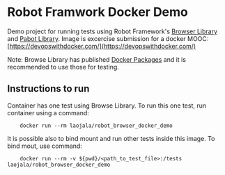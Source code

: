 # Robot Framwork Docker Demo

Demo project for running tests using Robot Framework's [Browser Library](https://github.com/MarketSquare/robotframework-browser) and [Pabot Library](https://github.com/mkorpela/pabot). Image is excercise submission for a docker MOOC: [https://devopswithdocker.com/](https://devopswithdocker.com/)

Note: Browse Library has published [Docker Packages](https://github.com/MarketSquare/robotframework-browser/blob/master/atest/docker/DOCKER.md) and it is recommended to use those for testing.


## Instructions to run

Container has one test using Browse Library. To run this one test, run container using a command:

        docker run --rm laojala/robot_browser_docker_demo

It is possible also to bind mount and run other tests inside this image. To bind mout, use command:

        docker run --rm -v ${pwd}/<path_to_test_file>:/tests laojala/robot_browser_docker_demo